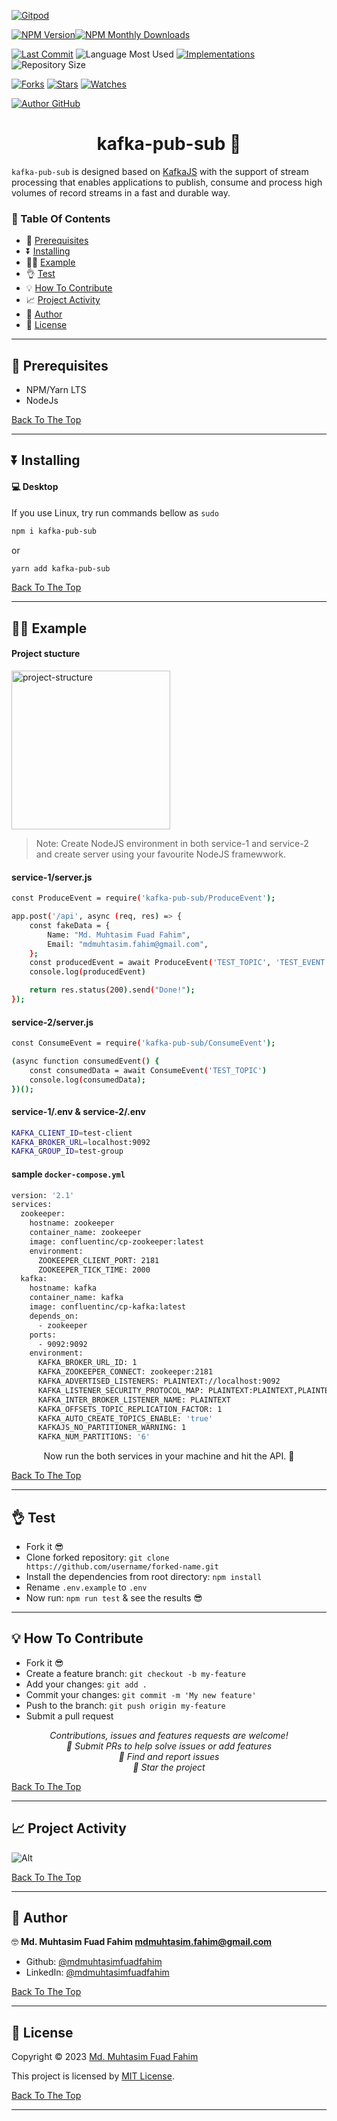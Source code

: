 [![Gitpod](https://gitpod.io/button/open-in-gitpod.svg)](https://gitpod.io/#https://github.com/mdmuhtasimfuadfahim/kafka-pub-sub)

[![NPM Version](https://img.shields.io/npm/v/kafka-pub-sub.svg?style=flat-square)](https://www.npmjs.com/package/kafka-pub-sub)[![NPM Monthly Downloads](https://img.shields.io/npm/dm/kafka-pub-sub?style=flat-square)](https://npmjs.org/package/kafka-pub-sub)

[![Last Commit](https://img.shields.io/github/last-commit/mdmuhtasimfuadfahim/kafka-pub-sub?style=flat-square)](https://github.com/mdmuhtasimfuadfahim/kafka-pub-sub/commits/) ![Language Most Used](https://img.shields.io/github/languages/top/mdmuhtasimfuadfahim/kafka-pub-sub?style=flat-square) [![Implementations](https://img.shields.io/badge/%F0%9F%92%A1-implementations-8C8E93.svg?style=flat-square)](https://github.com/mdmuhtasimfuadfahim/kafka-pub-sub/issues) ![Repository Size](https://img.shields.io/github/repo-size/mdmuhtasimfuadfahim/kafka-pub-sub?style=flat-square)

[![Forks](https://img.shields.io/github/forks/mdmuhtasimfuadfahim/kafka-pub-sub?style=social)](https://github.com/mdmuhtasimfuadfahim/kafka-pub-sub/network/members) [![Stars](https://img.shields.io/github/stars/mdmuhtasimfuadfahim/kafka-pub-sub?style=social)](https://github.com/mdmuhtasimfuadfahim/kafka-pub-sub/stargazers) [![Watches](https://img.shields.io/github/watchers/mdmuhtasimfuadfahim/kafka-pub-sub?style=social)](https://github.com/mdmuhtasimfuadfahim/kafka-pub-sub/watchers)

[![Author GitHub](https://img.shields.io/github/followers/mdmuhtasimfuadfahim?label=Follow&style=social)](https://github.com/mdmuhtasimfuadfahim)

<h1 id="title" align="center">kafka-pub-sub 👋</h1>

```kafka-pub-sub``` is designed based on [KafkaJS](https://www.npmjs.com/package/kafkajs) with the support of stream processing that enables applications to publish, consume and process high volumes of record streams in a fast and durable way.

### 🔖 Table Of Contents

- 🌱 [Prerequisites](#prerequisites)
- ⏬ [Installing](#installing)
- 👨‍💻 [Example](#example)
- 👌 [Test](#test)
- 💡 [How To Contribute](#how-to-contribute)
- 📈 [Project Activity](#project-activity)
- 👤 [Author](#author)
- 🔏 [License](#license)

---

<h2 id="prerequisites">🌱 Prerequisites</h2>

- NPM/Yarn LTS
- NodeJs

[Back To The Top](#title)

---

<h2 id="installing">⏬ Installing</h2>

#### 💻 Desktop

If you use Linux, try run commands bellow as `sudo`

```sh
npm i kafka-pub-sub
```
or
```sh
yarn add kafka-pub-sub
```

[Back To The Top](#title)

---

<h2 id="example">👨‍💻 Example</h2>

#### Project stucture

<img width="254" alt="project-structure" src="https://github-production-user-asset-6210df.s3.amazonaws.com/69357704/239943567-9e0ed7e0-c7b3-45e6-bcda-f68c5a6d5933.png?X-Amz-Algorithm=AWS4-HMAC-SHA256&X-Amz-Credential=AKIAIWNJYAX4CSVEH53A%2F20230522%2Fus-east-1%2Fs3%2Faws4_request&X-Amz-Date=20230522T161749Z&X-Amz-Expires=300&X-Amz-Signature=a927048e9bab37c3974f863a9708c6b07795e9a89d636c69f9ad20958850f407&X-Amz-SignedHeaders=host&actor_id=69357704&key_id=0&repo_id=640056186">


> Note: Create NodeJS environment in both service-1 and service-2 and create server using your favourite NodeJS framewwork.

#### service-1/server.js

```sh
const ProduceEvent = require('kafka-pub-sub/ProduceEvent');

app.post('/api', async (req, res) => {
    const fakeData = {
        Name: "Md. Muhtasim Fuad Fahim",
        Email: "mdmuhtasim.fahim@gmail.com",
    };
    const producedEvent = await ProduceEvent('TEST_TOPIC', 'TEST_EVENT', fakeData)
    console.log(producedEvent)

    return res.status(200).send("Done!");
});
```

#### service-2/server.js

```sh
const ConsumeEvent = require('kafka-pub-sub/ConsumeEvent');

(async function consumedEvent() {
    const consumedData = await ConsumeEvent('TEST_TOPIC')
    console.log(consumedData);
})();
```

#### service-1/.env & service-2/.env

```sh
KAFKA_CLIENT_ID=test-client
KAFKA_BROKER_URL=localhost:9092
KAFKA_GROUP_ID=test-group
```

#### sample `docker-compose.yml`

```sh
version: '2.1'
services:
  zookeeper:
    hostname: zookeeper
    container_name: zookeeper
    image: confluentinc/cp-zookeeper:latest
    environment:
      ZOOKEEPER_CLIENT_PORT: 2181
      ZOOKEEPER_TICK_TIME: 2000
  kafka:
    hostname: kafka
    container_name: kafka
    image: confluentinc/cp-kafka:latest
    depends_on:
      - zookeeper
    ports:
      - 9092:9092
    environment:
      KAFKA_BROKER_URL_ID: 1
      KAFKA_ZOOKEEPER_CONNECT: zookeeper:2181
      KAFKA_ADVERTISED_LISTENERS: PLAINTEXT://localhost:9092
      KAFKA_LISTENER_SECURITY_PROTOCOL_MAP: PLAINTEXT:PLAINTEXT,PLAINTEXT_HOST:PLAINTEXT
      KAFKA_INTER_BROKER_LISTENER_NAME: PLAINTEXT
      KAFKA_OFFSETS_TOPIC_REPLICATION_FACTOR: 1
      KAFKA_AUTO_CREATE_TOPICS_ENABLE: 'true'
      KAFKAJS_NO_PARTITIONER_WARNING: 1
      KAFKA_NUM_PARTITIONS: '6'
```

<p align="center">Now run the both services in your machine and hit the API. 🥳 </p>

[Back To The Top](#title)

---

<h2 id="test">👌 Test</h2>

- Fork it 😎
- Clone forked repository: `git clone https://github.com/username/forked-name.git`
- Install the dependencies from root directory: `npm install`
- Rename `.env.example` to `.env`
- Now run: `npm run test` & see the results 😎

---

<h2 id="how-to-contribute">💡 How To Contribute</h2>

- Fork it 😎
- Create a feature branch: `git checkout -b my-feature`
- Add your changes: `git add .`
- Commit your changes: `git commit -m 'My new feature'`
- Push to the branch: `git push origin my-feature`
- Submit a pull request 

<p align="center">
<i>Contributions, issues and features requests are welcome!</i><br />
<i>📮 Submit PRs to help solve issues or add features</i><br />
<i>🐛 Find and report issues</i><br />
<i>🌟 Star the project</i><br />
</p>

[Back To The Top](#title)

---

<h2 id="project-activity">📈 Project Activity</h2>

![Alt](https://repobeats.axiom.co/api/embed/2c532e8e1130dceb44a07e116a61e126efacd790.svg "Repobeats analytics image")

[Back To The Top](#title)

---

<h2 id="author">👤 Author</h2>

🤓 **Md. Muhtasim Fuad Fahim <mdmuhtasim.fahim@gmail.com>**

- Github: [@mdmuhtasimfuadfahim](https://github.com/mdmuhtasimfuadfahim)
- LinkedIn: [@mdmuhtasimfuadfahim](https://www.linkedin.com/in/mdmuhtasimfuadfahim)

[Back To The Top](#title)

---


<h2 id="license">🔏 License</h2>

Copyright © 2023 [Md. Muhtasim Fuad Fahim](https://github.com/mdmuhtasimfuadfahim)

This project is licensed by [MIT License](https://api.github.com/licenses/mit).

[Back To The Top](#title)

---
